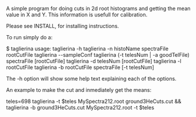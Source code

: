 A simple program for doing cuts in 2d root histograms and getting the
mean value in X and Y. This information is usefull for calibration.


Please see INSTALL, for installing instructions.

To run simply do a:

$ taglierina
usage:
        taglierina -h
        taglierina -n histoName spectraFile rootCutFile
        taglierina --sampleConf
        taglierina (-t telesNum | -a goodTelFile) spectraFile [rootCutFile]
        taglierina -d telesNum [rootCutFile]
        taglierina -l rootCutFile
        taglierina -b rootCutFile spectraFile [-t telesNum]

The -h option will show some help text explaining each of the options.

An example to make the cut and inmediately get the means:

teles=698
taglierina -t $teles MySpectra212.root ground3HeCuts.cut && taglierina -b ground3HeCuts.cut MySpectra212.root -t $teles
